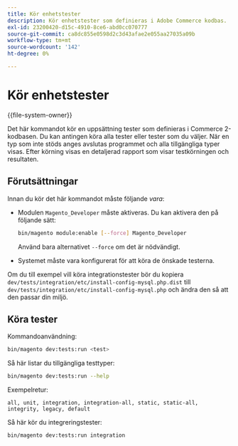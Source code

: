 ```yaml
---
title: Kör enhetstester
description: Kör enhetstester som definieras i Adobe Commerce kodbas.
exl-id: 23200420-d15c-4910-8ce6-abd0cc070777
source-git-commit: ca8dc855e0598d2c3d43afae2e055aa27035a09b
workflow-type: tm+mt
source-wordcount: '142'
ht-degree: 0%

---
```


# Kör enhetstester

{{file-system-owner}}

Det här kommandot kör en uppsättning tester som definieras i Commerce 2-kodbasen. Du kan antingen köra alla tester eller tester som du väljer. När en typ som inte stöds anges avslutas programmet och alla tillgängliga typer visas. Efter körning visas en detaljerad rapport som visar testkörningen och resultaten.

## Förutsättningar

Innan du kör det här kommandot måste följande _vara_:

- Modulen `Magento_Developer` måste aktiveras. Du kan aktivera den på följande sätt:

  ```bash
  bin/magento module:enable [--force] Magento_Developer
  ```

  Använd bara alternativet `--force` om det är nödvändigt.

- Systemet måste vara konfigurerat för att köra de önskade testerna.

Om du till exempel vill köra integrationstester bör du kopiera `dev/tests/integration/etc/install-config-mysql.php.dist` till `dev/tests/integration/etc/install-config-mysql.php` och ändra den så att den passar din miljö.

## Köra tester

Kommandoanvändning:

```bash
bin/magento dev:tests:run <test>
```

Så här listar du tillgängliga testtyper:

```bash
bin/magento dev:tests:run --help
```

Exempelretur:

```
all, unit, integration, integration-all, static, static-all, integrity, legacy, default
```

Så här kör du integreringstester:

```bash
bin/magento dev:tests:run integration
```

